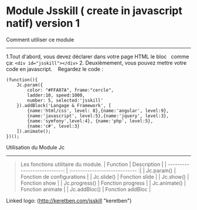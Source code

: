 
# Module Jsskill ( create in javascript natif) version 1

Comment utiliser ce module

---

1.Tout d'abord, vous devez déclarer dans votre page HTML le bloc
  comme ça:
   `<div id="jsskill"></div>`
2. Deuxièmement, vous pouvez mettre votre code en javascript.
   Regardez le code :

``` script
(function(){
    Jc.param({
        color: "#FFA07A", frame:"cercle",
        ladder:10, speed:1000,
        number: 5, selected:'jsskill'
    }).addBlock('Langage & Framework', [
        {name:'html/css', level: 8},{name:'angular', level:9},
        {name:'javascript', level:5},{name:'jquery', level:3},
        {name:'symfony',level:4}, {name:'php', level:5},
        {name:'c#', level:3}
    ]).animate();
})();
```

Utilisation du Module Jc

---
>Les fonctions utilitaire du module.
| Function                     | Description                    |
| ---------------------------: | :---------------------------- :|
| Jc.param(<Element option>)   | Fonction de configurations     |
| Jc.slide()                   | Fonction slide                 |
| Jc.show()                    | Fonction show                  |
| Jc.progress()                | Fonction progress              |
| Jc.animate()                 | Fonction animate               |
| Jc.addBloc()                 | Fonction addBloc               |

Linked logo: (http://keretben.com/jsskill "keretben")